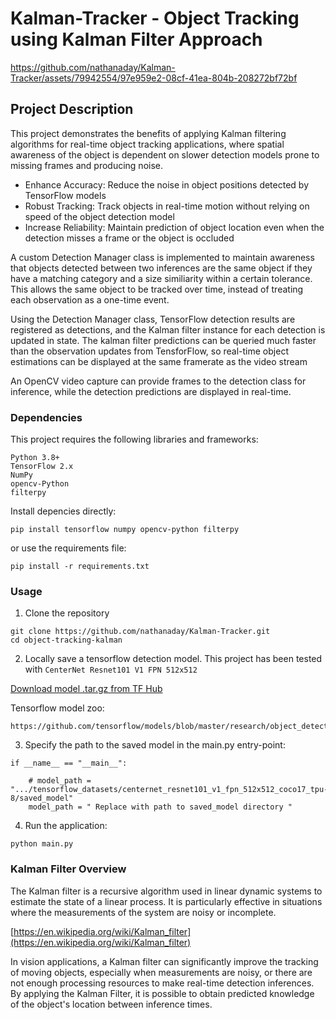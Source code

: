 # Kalman-Tracker - Object Tracking using Kalman Filter Approach


https://github.com/nathanaday/Kalman-Tracker/assets/79942554/97e959e2-08cf-41ea-804b-208272bf72bf


## Project Description

This project demonstrates the benefits of applying Kalman filtering algorithms for real-time object tracking applications, where spatial awareness of the object is dependent on slower detection models prone to missing frames and producing noise.
- Enhance Accuracy: Reduce the noise in object positions detected by TensorFlow models
- Robust Tracking: Track objects in real-time motion without relying on speed of the object detection model
- Increase Reliability: Maintain prediction of object location even when the detection misses a frame or the object is occluded

A custom Detection Manager class is implemented to maintain awareness that objects detected between two inferences are the same object if they have a matching category and a size similiarity within a certain tolerance. This allows the same object to be tracked over time, instead of treating each observation as a one-time event.

Using the Detection Manager class, TensorFlow detection results are registered as detections, and the Kalman filter instance for each detection is updated in state. The kalman filter predictions can be queried much faster than the observation updates from TensforFlow, so real-time object estimations can be displayed at the same framerate as the video stream

An OpenCV video capture can provide frames to the detection class for inference, while the detection predictions are displayed in real-time.



### Dependencies

This project requires the following libraries and frameworks:

    Python 3.8+
    TensorFlow 2.x
    NumPy
    opencv-Python
    filterpy

Install depencies directly:

`pip install tensorflow numpy opencv-python filterpy`

or use the requirements file:

`pip install -r requirements.txt`

### Usage

1. Clone the repository

```
git clone https://github.com/nathanaday/Kalman-Tracker.git
cd object-tracking-kalman
```


2. Locally save a tensorflow detection model. This project has been tested with `CenterNet Resnet101 V1 FPN 512x512`

[Download model .tar.gz from TF Hub](http://download.tensorflow.org/models/object_detection/tf2/20200711/centernet_resnet101_v1_fpn_512x512_coco17_tpu-8.tar.gz)

Tensorflow model zoo:

```
https://github.com/tensorflow/models/blob/master/research/object_detection/g3doc/tf2_detection_zoo.md
```


3. Specify the path to the saved model in the main.py entry-point:

```
if __name__ == "__main__":
    
    # model_path = ".../tensorflow_datasets/centernet_resnet101_v1_fpn_512x512_coco17_tpu-8/saved_model"
    model_path = " Replace with path to saved_model directory "
```


4. Run the application:

```
python main.py
```



### Kalman Filter Overview

The Kalman filter is a recursive algorithm used in linear dynamic systems to estimate the state of a linear process. It is particularly effective in situations where the measurements of the system are noisy or incomplete.

[https://en.wikipedia.org/wiki/Kalman_filter](https://en.wikipedia.org/wiki/Kalman_filter)

In vision applications, a Kalman filter can significantly improve the tracking of moving objects, especially when measurements are noisy, or there are not enough processing resources to make real-time detection inferences. By applying the Kalman Filter, it is possible to obtain predicted knowledge of the object's location between inference times.



